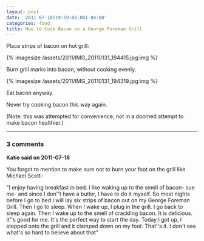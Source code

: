 ```yaml
---
layout: post
date: '2011-07-18T19:59:00.001-04:00'
categories: food
title: How to Cook Bacon on a George Foreman Grill
---
```



Place strips of bacon on hot grill:

{% imagesize /assets/2011/IMG_20110131_194415.jpg:img %}

Burn grill marks into bacon, without cooking evenly.

{% imagesize /assets/2011/IMG_20110131_194319.jpg:img %}

Eat bacon anyway.

Never try cooking bacon this way again.

(Note: this was attempted for convenience, not in a doomed attempt to make bacon healthier.)

---

### 3 comments

**Katie said on 2011-07-18**

You forgot to mention to make sure not to burn your foot on the grill like Michael Scott- 

"I enjoy having breakfast in bed. I like waking up to the smell of bacon- sue me- and since I don''t have a butler, I have to do it myself. So most nights before I go to bed I will lay six strips of bacon out on my George Foreman Grill. Then I go to sleep. When I wake up, I plug in the grill. I go back to sleep again. Then I wake up to the smell of crackling bacon. It is delicious. It''s good for me. It's the perfect way to start the day. Today I got up, I stepped onto the grill and it clamped down on my foot. That''s it. I don't see what's so hard to believe about that"
